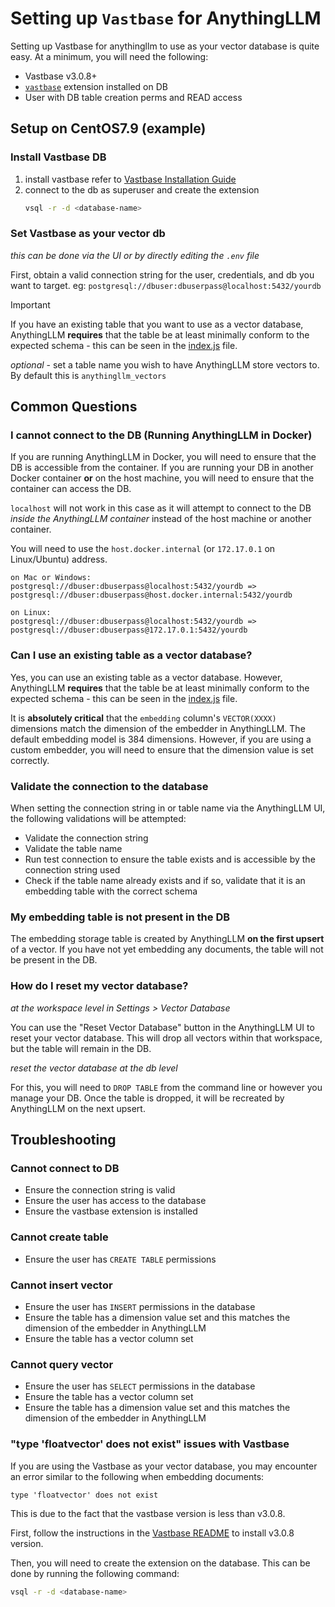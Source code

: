 # Setting up `Vastbase` for AnythingLLM

Setting up Vastbase for anythingllm to use as your vector database is quite easy. At a minimum, you will need the following:

- Vastbase v3.0.8+
- [`vastbase`](https://docs.vastdata.com.cn/zh_CN/VastbaseG100/V3.0.8/1) extension installed on DB
- User with DB table creation perms and READ access

## Setup on CentOS7.9 (example)

### Install Vastbase DB
1. install vastbase refer to [Vastbase Installation Guide](https://docs.vastdata.com.cn/zh_CN/VastbaseG100/V3.0.8/1)
2. connect to the db as superuser and create the extension
    ```bash
    vsql -r -d <database-name>
    ```

### Set Vastbase as your vector db

_this can be done via the UI or by directly editing the `.env` file_

First, obtain a valid connection string for the user, credentials, and db you want to target.
eg: `postgresql://dbuser:dbuserpass@localhost:5432/yourdb`

> [!IMPORTANT]
> If you have an existing table that you want to use as a vector database, AnythingLLM **requires** that the table be
> at least minimally conform to the expected schema - this can be seen in the [index.js](./index.js) file.

_optional_ - set a table name you wish to have AnythingLLM store vectors to. By default this is `anythingllm_vectors`

## Common Questions

### I cannot connect to the DB (Running AnythingLLM in Docker)

If you are running AnythingLLM in Docker, you will need to ensure that the DB is accessible from the container.
If you are running your DB in another Docker container **or** on the host machine, you will need to ensure that the container can access the DB.

`localhost` will not work in this case as it will attempt to connect to the DB _inside the AnythingLLM container_ instead of the host machine or another container.

You will need to use the `host.docker.internal` (or `172.17.0.1` on Linux/Ubuntu) address.

```
on Mac or Windows:
postgresql://dbuser:dbuserpass@localhost:5432/yourdb => postgresql://dbuser:dbuserpass@host.docker.internal:5432/yourdb

on Linux:
postgresql://dbuser:dbuserpass@localhost:5432/yourdb => postgresql://dbuser:dbuserpass@172.17.0.1:5432/yourdb
```

### Can I use an existing table as a vector database?

Yes, you can use an existing table as a vector database. However, AnythingLLM **requires** that the table be at least minimally conform to the expected schema - this can be seen in the [index.js](./index.js) file.

It is **absolutely critical** that the `embedding` column's `VECTOR(XXXX)` dimensions match the dimension of the embedder in AnythingLLM. The default embedding model is 384 dimensions. However, if you are using a custom embedder, you will need to ensure that the dimension value is set correctly.

### Validate the connection to the database

When setting the connection string in or table name via the AnythingLLM UI, the following validations will be attempted:

- Validate the connection string
- Validate the table name
- Run test connection to ensure the table exists and is accessible by the connection string used
- Check if the table name already exists and if so, validate that it is an embedding table with the correct schema

### My embedding table is not present in the DB

The embedding storage table is created by AnythingLLM **on the first upsert** of a vector. If you have not yet embedding any documents, the table will not be present in the DB.

### How do I reset my vector database?

_at the workspace level in Settings > Vector Database_

You can use the "Reset Vector Database" button in the AnythingLLM UI to reset your vector database. This will drop all vectors within that workspace, but the table will remain in the DB.

_reset the vector database at the db level_

For this, you will need to `DROP TABLE` from the command line or however you manage your DB. Once the table is dropped, it will be recreated by AnythingLLM on the next upsert.

## Troubleshooting

### Cannot connect to DB

- Ensure the connection string is valid
- Ensure the user has access to the database
- Ensure the vastbase extension is installed

### Cannot create table

- Ensure the user has `CREATE TABLE` permissions

### Cannot insert vector

- Ensure the user has `INSERT` permissions in the database
- Ensure the table has a dimension value set and this matches the dimension of the embedder in AnythingLLM
- Ensure the table has a vector column set

### Cannot query vector

- Ensure the user has `SELECT` permissions in the database
- Ensure the table has a vector column set
- Ensure the table has a dimension value set and this matches the dimension of the embedder in AnythingLLM

### "type 'floatvector' does not exist" issues with Vastbase

If you are using the Vastbase as your vector database, you may encounter an error similar to the following when embedding documents:

```
type 'floatvector' does not exist
```

This is due to the fact that the vastbase version is less than v3.0.8.

First, follow the instructions in the [Vastbase README](https://docs.vastdata.com.cn/zh_CN/VastbaseG100/V3.0.8/1/) to install v3.0.8 version.

Then, you will need to create the extension on the database. This can be done by running the following command:

```bash
vsql -r -d <database-name>
```
